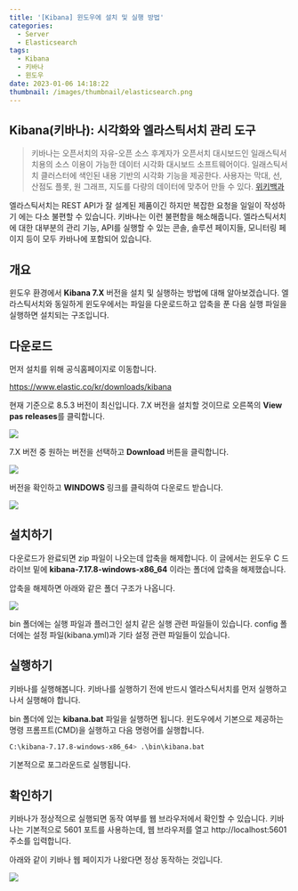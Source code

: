 ```yaml
---
title: '[Kibana] 윈도우에 설치 및 실행 방법'
categories:
  - Server
  - Elasticsearch
tags:
  - Kibana
  - 키바나
  - 윈도우
date: 2023-01-06 14:18:22
thumbnail: /images/thumbnail/elasticsearch.png
---
```


## Kibana(키바나): 시각화와 엘라스틱서치 관리 도구

> 키바나는 오픈서치의 자유-오픈 소스 후계자가 오픈서치 대시보드인 일래스틱서치용의 소스 이용이 가능한 데이터 시각화 대시보드 소프트웨어이다. 일래스틱서치 클러스터에 색인된 내용 기반의 시각화 기능을 제공한다. 사용자는 막대, 선, 산점도 플롯, 원 그래프, 지도를 다량의 데이터에 맞추어 만들 수 있다.
> [위키백과](https://ko.wikipedia.org/wiki/%ED%82%A4%EB%B0%94%EB%82%98)

엘라스틱서치는 REST API가 잘 설계된 제품이긴 하지만 복잡한 요청을 일일이 작성하기 에는 다소 불편할 수 있습니다. 키바나는 이런 불편함을 해소해줍니다. 엘라스틱서치에 대한 대부분의 관리 기능, API를 실행할 수 있는 콘솔, 솔루션 페이지들, 모니터링 페이지 등이 모두 카바나에 포함되어 있습니다.

## 개요

윈도우 환경에서 **Kibana 7.X** 버전을 설치 및 실행하는 방법에 대해 알아보겠습니다.
엘라스틱서치와 동일하게 윈도우에서는 파일을 다운로드하고 압축을 푼 다음 실행 파일을 실행하면 설치되는 구조입니다.

## 다운로드

먼저 설치를 위해 공식홈페이지로 이동합니다.

https://www.elastic.co/kr/downloads/kibana

현재 기준으로 8.5.3 버전이 최신입니다. 7.X 버전을 설치할 것이므로 오른쪽의 **View pas releases**를 클릭합니다.

![](/images/elastic/kibana/1.png)

7.X 버전 중 원하는 버전을 선택하고 **Download** 버튼을 클릭합니다.

![](/images/elastic/kibana/2.png)

버전을 확인하고 **WINDOWS** 링크를 클릭하여 다운로드 받습니다.

![](/images/elastic/kibana/3.png)

## 설치하기

다운로드가 완료되면 zip 파일이 나오는데 압축을 해제합니다. 이 글에서는 윈도우 C 드라이브 밑에 **kibana-7.17.8-windows-x86_64** 이라는 폴더에 압축을 해제했습니다.

압축을 해제하면 아래와 같은 폴더 구조가 나옵니다.

![](/images/elastic/kibana/4.png)

bin 폴더에는 실행 파일과 플러그인 설치 같은 실행 관련 파일들이 있습니다. config 폴더에는 설정 파일(kibana.yml)과 기타 설정 관련 파일들이 있습니다.

## 실행하기

키바나를 실행해봅니다. 키바나를 실행하기 전에 반드시 엘라스틱서치를 먼저 실행하고 나서 실행해야 합니다.

bin 폴더에 있는 **kibana.bat** 파일을 실행하면 됩니다. 윈도우에서 기본으로 제공하는 명령 프롬프트(CMD)을 실행하고 다음 명령어를 실행합니다.

```sh
C:\kibana-7.17.8-windows-x86_64> .\bin\kibana.bat
```

기본적으로 포그라운드로 실행됩니다.

## 확인하기

키바나가 정상적으로 실행되면 동작 여부를 웹 브라우저에서 확인할 수 있습니다. 키바나는 기본적으로 5601 포트를 사용하는데, 웹 브라우저를 열고 http://localhost:5601 주소를 입력합니다.

아래와 같이 키바나 웹 페이지가 나왔다면 정상 동작하는 것입니다.

![](/images/elastic/kibana/5.png)
